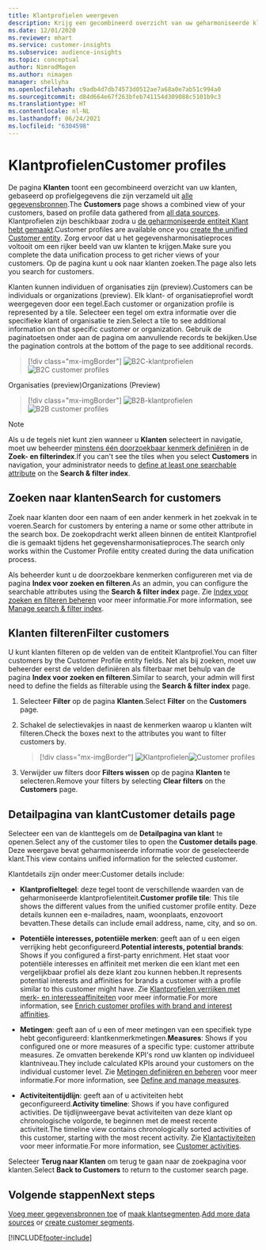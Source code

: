 ```yaml
---
title: Klantprofielen weergeven
description: Krijg een gecombineerd overzicht van uw geharmoniseerde klantgegevens.
ms.date: 12/01/2020
ms.reviewer: mhart
ms.service: customer-insights
ms.subservice: audience-insights
ms.topic: conceptual
author: NimrodMagen
ms.author: nimagen
manager: shellyha
ms.openlocfilehash: c9adb4d7db74573d0512ae7a68a0e7ab51c994a0
ms.sourcegitcommit: d84d664e67f263bfeb741154d309088c5101b9c3
ms.translationtype: HT
ms.contentlocale: nl-NL
ms.lasthandoff: 06/24/2021
ms.locfileid: "6304598"
---
```

# <a name="customer-profiles"></a><span data-ttu-id="59dd9-103">Klantprofielen</span><span class="sxs-lookup"><span data-stu-id="59dd9-103">Customer profiles</span></span>

<span data-ttu-id="59dd9-104">De pagina **Klanten** toont een gecombineerd overzicht van uw klanten, gebaseerd op profielgegevens die zijn verzameld uit [alle gegevensbronnen](data-sources.md).</span><span class="sxs-lookup"><span data-stu-id="59dd9-104">The **Customers** page shows a combined view of your customers, based on profile data gathered from [all data sources](data-sources.md).</span></span> <span data-ttu-id="59dd9-105">Klantprofielen zijn beschikbaar zodra u [de geharmoniseerde entiteit Klant hebt gemaakt](data-unification.md).</span><span class="sxs-lookup"><span data-stu-id="59dd9-105">Customer profiles are available once you [create the unified Customer entity](data-unification.md).</span></span> <span data-ttu-id="59dd9-106">Zorg ervoor dat u het gegevensharmonisatieproces voltooit om een rijker beeld van uw klanten te krijgen.</span><span class="sxs-lookup"><span data-stu-id="59dd9-106">Make sure you complete the data unification process to get richer views of your customers.</span></span> <span data-ttu-id="59dd9-107">Op de pagina kunt u ook naar klanten zoeken.</span><span class="sxs-lookup"><span data-stu-id="59dd9-107">The page also lets you search for customers.</span></span>

<span data-ttu-id="59dd9-108">Klanten kunnen individuen of organisaties zijn (preview).</span><span class="sxs-lookup"><span data-stu-id="59dd9-108">Customers can be individuals or organizations (preview).</span></span> <span data-ttu-id="59dd9-109">Elk klant- of organisatieprofiel wordt weergegeven door een tegel.</span><span class="sxs-lookup"><span data-stu-id="59dd9-109">Each customer or organization profile is represented by a tile.</span></span> <span data-ttu-id="59dd9-110">Selecteer een tegel om extra informatie over die specifieke klant of organisatie te zien.</span><span class="sxs-lookup"><span data-stu-id="59dd9-110">Select a tile to see additional information on that specific customer or organization.</span></span> <span data-ttu-id="59dd9-111">Gebruik de paginatoetsen onder aan de pagina om aanvullende records te bekijken.</span><span class="sxs-lookup"><span data-stu-id="59dd9-111">Use the pagination controls at the bottom of the page to see additional records.</span></span>

> [!div class="mx-imgBorder"] 
> <span data-ttu-id="59dd9-112">![B2C-klantprofielen](media/profiles-customers.png "B2C-klantprofielen")</span><span class="sxs-lookup"><span data-stu-id="59dd9-112">![B2C customer profiles](media/profiles-customers.png "B2C customer profiles")</span></span>

<span data-ttu-id="59dd9-113">Organisaties (preview)</span><span class="sxs-lookup"><span data-stu-id="59dd9-113">Organizations (Preview)</span></span>
> [!div class="mx-imgBorder"] 
> <span data-ttu-id="59dd9-114">![B2B-klantprofielen](media/profile-customers-b2b.png "B2B-klantprofielen")</span><span class="sxs-lookup"><span data-stu-id="59dd9-114">![B2B customer profiles](media/profile-customers-b2b.png "B2B customer profiles")</span></span>

> [!NOTE]
> <span data-ttu-id="59dd9-115">Als u de tegels niet kunt zien wanneer u **Klanten** selecteert in navigatie, moet uw beheerder [minstens één doorzoekbaar kenmerk definiëren](search-filter-index.md) in de **Zoek- en filterindex**.</span><span class="sxs-lookup"><span data-stu-id="59dd9-115">If you can't see the tiles when you select **Customers** in navigation, your administrator needs to [define at least one searchable attribute](search-filter-index.md) on the **Search & filter index**.</span></span>

## <a name="search-for-customers"></a><span data-ttu-id="59dd9-116">Zoeken naar klanten</span><span class="sxs-lookup"><span data-stu-id="59dd9-116">Search for customers</span></span>

<span data-ttu-id="59dd9-117">Zoek naar klanten door een naam of een ander kenmerk in het zoekvak in te voeren.</span><span class="sxs-lookup"><span data-stu-id="59dd9-117">Search for customers by entering a name or some other attribute in the search box.</span></span> <span data-ttu-id="59dd9-118">De zoekopdracht werkt alleen binnen de entiteit Klantprofiel die is gemaakt tijdens het gegevensharmonisatieproces.</span><span class="sxs-lookup"><span data-stu-id="59dd9-118">The search only works within the Customer Profile entity created during the data unification process.</span></span>

<span data-ttu-id="59dd9-119">Als beheerder kunt u de doorzoekbare kenmerken configureren met via de pagina **Index voor zoeken en filteren**.</span><span class="sxs-lookup"><span data-stu-id="59dd9-119">As an admin, you can configure the searchable attributes using the **Search & filter index** page.</span></span> <span data-ttu-id="59dd9-120">Zie [Index voor zoeken en filteren beheren](search-filter-index.md) voor meer informatie.</span><span class="sxs-lookup"><span data-stu-id="59dd9-120">For more information, see [Manage search & filter index](search-filter-index.md).</span></span>

## <a name="filter-customers"></a><span data-ttu-id="59dd9-121">Klanten filteren</span><span class="sxs-lookup"><span data-stu-id="59dd9-121">Filter customers</span></span>

<span data-ttu-id="59dd9-122">U kunt klanten filteren op de velden van de entiteit Klantprofiel.</span><span class="sxs-lookup"><span data-stu-id="59dd9-122">You can filter customers by the Customer Profile entity fields.</span></span> <span data-ttu-id="59dd9-123">Net als bij zoeken, moet uw beheerder eerst de velden definiëren als filterbaar met behulp van de pagina **Index voor zoeken en filteren**.</span><span class="sxs-lookup"><span data-stu-id="59dd9-123">Similar to search, your admin will first need to define the fields as filterable using the **Search & filter index** page.</span></span>

1. <span data-ttu-id="59dd9-124">Selecteer **Filter** op de pagina **Klanten**.</span><span class="sxs-lookup"><span data-stu-id="59dd9-124">Select **Filter** on the **Customers** page.</span></span>

2. <span data-ttu-id="59dd9-125">Schakel de selectievakjes in naast de kenmerken waarop u klanten wilt filteren.</span><span class="sxs-lookup"><span data-stu-id="59dd9-125">Check the boxes next to the attributes you want to filter customers by.</span></span>

   > [!div class="mx-imgBorder"] 
   > <span data-ttu-id="59dd9-126">![Klantprofielen](media/profiles-customers3.png "Klantprofielen")</span><span class="sxs-lookup"><span data-stu-id="59dd9-126">![Customer profiles](media/profiles-customers3.png "Customer profiles")</span></span>

3. <span data-ttu-id="59dd9-127">Verwijder uw filters door **Filters wissen** op de pagina **Klanten** te selecteren.</span><span class="sxs-lookup"><span data-stu-id="59dd9-127">Remove your filters by selecting **Clear filters** on the **Customers** page.</span></span>

##  <a name="customer-details-page"></a><span data-ttu-id="59dd9-128">Detailpagina van klant</span><span class="sxs-lookup"><span data-stu-id="59dd9-128">Customer details page</span></span>

<span data-ttu-id="59dd9-129">Selecteer een van de klanttegels om de **Detailpagina van klant** te openen.</span><span class="sxs-lookup"><span data-stu-id="59dd9-129">Select any of the customer tiles to open the **Customer details page**.</span></span> <span data-ttu-id="59dd9-130">Deze weergave bevat geharmoniseerde informatie voor de geselecteerde klant.</span><span class="sxs-lookup"><span data-stu-id="59dd9-130">This view contains unified information for the selected customer.</span></span>

<span data-ttu-id="59dd9-131">Klantdetails zijn onder meer:</span><span class="sxs-lookup"><span data-stu-id="59dd9-131">Customer details include:</span></span>

-   <span data-ttu-id="59dd9-132">**Klantprofieltegel**: deze tegel toont de verschillende waarden van de geharmoniseerde klantprofielentiteit.</span><span class="sxs-lookup"><span data-stu-id="59dd9-132">**Customer profile tile**: This tile shows the different values from the unified customer profile entity.</span></span> <span data-ttu-id="59dd9-133">Deze details kunnen een e-mailadres, naam, woonplaats, enzovoort bevatten.</span><span class="sxs-lookup"><span data-stu-id="59dd9-133">These details can include email address, name, city, and so on.</span></span> 

-   <span data-ttu-id="59dd9-134">**Potentiële interesses, potentiële merken**: geeft aan of u een eigen verrijking hebt geconfigureerd.</span><span class="sxs-lookup"><span data-stu-id="59dd9-134">**Potential interests, potential brands**: Shows if you configured a first-party enrichment.</span></span> <span data-ttu-id="59dd9-135">Het staat voor potentiële interesses en affiniteit met merken die een klant met een vergelijkbaar profiel als deze klant zou kunnen hebben.</span><span class="sxs-lookup"><span data-stu-id="59dd9-135">It represents potential interests and affinities for brands a customer with a profile similar to this customer might have.</span></span> <span data-ttu-id="59dd9-136">Zie [Klantprofielen verrijken met merk- en interesseaffiniteiten](enrichment-microsoft.md) voor meer informatie.</span><span class="sxs-lookup"><span data-stu-id="59dd9-136">For more information, see [Enrich customer profiles with brand and interest affinities](enrichment-microsoft.md).</span></span>

-   <span data-ttu-id="59dd9-137">**Metingen**: geeft aan of u een of meer metingen van een specifiek type hebt geconfigureerd: klantkenmerkmetingen.</span><span class="sxs-lookup"><span data-stu-id="59dd9-137">**Measures**: Shows if you configured one or more measures of a specific type: customer attribute measures.</span></span> <span data-ttu-id="59dd9-138">Ze omvatten berekende KPI's rond uw klanten op individueel klantniveau.</span><span class="sxs-lookup"><span data-stu-id="59dd9-138">They include calculated KPIs around your customers on the individual customer level.</span></span> <span data-ttu-id="59dd9-139">Zie [Metingen definiëren en beheren](measures.md) voor meer informatie.</span><span class="sxs-lookup"><span data-stu-id="59dd9-139">For more information, see [Define and manage measures](measures.md).</span></span>

-   <span data-ttu-id="59dd9-140">**Activiteitentijdlijn**: geeft aan of u activiteiten hebt geconfigureerd.</span><span class="sxs-lookup"><span data-stu-id="59dd9-140">**Activity timeline**: Shows if you have configured activities.</span></span> <span data-ttu-id="59dd9-141">De tijdlijnweergave bevat activiteiten van deze klant op chronologische volgorde, te beginnen met de meest recente activiteit.</span><span class="sxs-lookup"><span data-stu-id="59dd9-141">The timeline view contains chronologically sorted activities of this customer, starting with the most recent activity.</span></span> <span data-ttu-id="59dd9-142">Zie [Klantactiviteiten](activities.md) voor meer informatie.</span><span class="sxs-lookup"><span data-stu-id="59dd9-142">For more information, see [Customer activities](activities.md).</span></span>

<span data-ttu-id="59dd9-143">Selecteer **Terug naar Klanten** om terug te gaan naar de zoekpagina voor klanten.</span><span class="sxs-lookup"><span data-stu-id="59dd9-143">Select **Back to Customers** to return to the customer search page.</span></span>

## <a name="next-steps"></a><span data-ttu-id="59dd9-144">Volgende stappen</span><span class="sxs-lookup"><span data-stu-id="59dd9-144">Next steps</span></span>

<span data-ttu-id="59dd9-145">[Voeg meer gegevensbronnen toe](data-sources.md) of [maak klantsegmenten](segments.md).</span><span class="sxs-lookup"><span data-stu-id="59dd9-145">[Add more data sources](data-sources.md) or [create customer segments](segments.md).</span></span>


[!INCLUDE[footer-include](../includes/footer-banner.md)]
